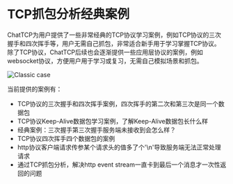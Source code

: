 # TCP抓包分析经典案例

ChatTCP为用户提供了一些非常经典的TCP协议学习案例，例如TCP协议的三次握手和四次挥手等，用户无需自己抓包，非常适合新手用于学习掌握TCP协议。
除了TCP协议，ChatTCP后续也会逐渐提供一些应用层协议的案例，例如websocket协议，方便用户用于学习或复习，无需自己模拟场景和抓包。

![Classic case](/images/classic-case/classic-cases.png)

当前提供的案例有：
* TCP协议的三次握手和四次挥手案例，四次挥手的第二次和第三次是同一个数据包
* TCP协议Keep-Alive数据包学习案例，了解Keep-Alive数据包长什么样
* 经典案例：三次握手第三次握手服务端未接收到会怎么样？
* TCP协议四次挥手四个数据包的案例
* http协议客户端请求传参某个请求头的值多了个'\n'导致服务端无法正常处理请求
* 通过TCP抓包分析，解决http event stream一直卡到最后一个消息才一次性返回的问题
